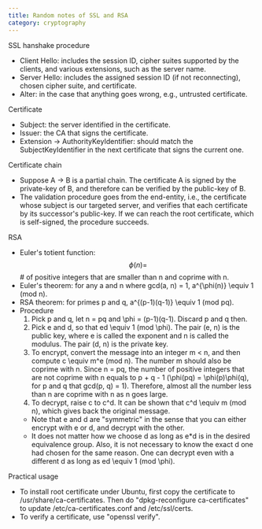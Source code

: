 ```yaml
---
title: Random notes of SSL and RSA
category: cryptography
---
```


SSL hanshake procedure
- Client Hello: includes the session ID, cipher suites
supported by the clients, and various extensions, such as the server name.
- Server Hello: includes the assigned session ID (if not reconnecting), chosen
cipher suite, and certificate.
- Alter: in the case that anything goes wrong, e.g., untrusted certificate.

Certificate
- Subject: the server identified in the certificate.
- Issuer: the CA that signs the certificate.
- Extension -> AuthorityKeyIdentifier: should match the SubjectKeyIdentifier in
  the next certificate that signs the current one.

Certificate chain
- Suppose A -> B is a partial chain. The certificate A is signed by the
  private-key of B, and therefore can be verified by the public-key of B.
- The validation procedure goes from the end-entity, i.e., the certificate whose
  subject is our targeted server, and verifies that each certificate by its
  successor's public-key. If we can reach the root certificate, which is
  self-signed, the procedure succeeds.

RSA
- Euler's totient function: $$\phi(n) =$$ # of positive integers that are smaller
  than n and coprime with n.
- Euler's theorem: for any a and n where gcd(a, n) = 1, a^{\phi(n)} \equiv 1
  (mod n).
- RSA theorem: for primes p and q, a^{(p-1)(q-1)} \equiv 1 (mod pq).
- Procedure
  1. Pick p and q, let n = pq and \phi = (p-1)(q-1). Discard p and q then.
  2. Pick e and d, so that ed \equiv 1 (mod \phi). The pair (e, n) is the public
  key, where e is called the exponent and n is called the modulus. The pair (d,
  n) is the private key.
  3. To encrypt, convert the message into an integer m < n, and then compute c
  \equiv m^e (mod n). The number m should also be coprime with n. Since n = pq,
  the number of positive integers that are not coprime with n equals to p + q -
  1 (\phi(pq) = \phi(p)\phi(q), for p and q that gcd(p, q) = 1). Therefore,
  almost all the number less than n are coprime with n as n goes large.
  4. To decrypt, raise c to c^d. It can be shown that c^d \equiv m (mod n),
  which gives back the original message.
    - Note that e and d are "symmetric" in the sense that you can either encrypt
      with e or d, and decrypt with the other.
    - It does not matter how we choose d as long as e*d is in the desired
      equivalence group. Also, it is not necessary to know the exact d one had
      chosen for the same reason. One can decrypt even with a different d as
      long as ed \equiv 1 (mod \phi).

Practical usage
- To install root certificate under Ubuntu, first copy the certificate to
  /usr/share/ca-certificates. Then do "dpkg-reconfigure ca-certificates" to
  update /etc/ca-certificates.conf and /etc/ssl/certs.
- To verify a certificate, use "openssl verify".